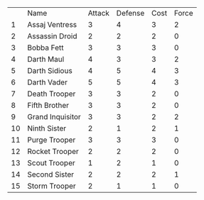 |     |                  |        |         |      |       |
| --- | ---------------- | ------ | ------- | ---- | ----- |
|     | Name             | Attack | Defense | Cost | Force |
| 1   | Assaj Ventress   | 3      | 4       | 3    | 2     |
| 2   | Assassin Droid   | 2      | 2       | 2    | 0     |
| 3   | Bobba Fett       | 3      | 3       | 3    | 0     |
| 4   | Darth Maul       | 4      | 3       | 3    | 2     |
| 5   | Darth Sidious    | 4      | 5       | 4    | 3     |
| 6   | Darth Vader      | 5      | 5       | 4    | 3     |
| 7   | Death Trooper    | 3      | 3       | 2    | 0     |
| 8   | Fifth Brother    | 3      | 3       | 2    | 0     |
| 9   | Grand Inquisitor | 3      | 3       | 2    | 2     |
| 10  | Ninth Sister     | 2      | 1       | 2    | 1     |
| 11  | Purge Trooper    | 3      | 3       | 3    | 0     |
| 12  | Rocket Trooper   | 2      | 2       | 2    | 0     |
| 13  | Scout Trooper    | 1      | 2       | 1    | 0     |
| 14  | Second Sister    | 2      | 2       | 2    | 1     |
| 15  | Storm Trooper    | 2      | 1       | 1    | 0     |